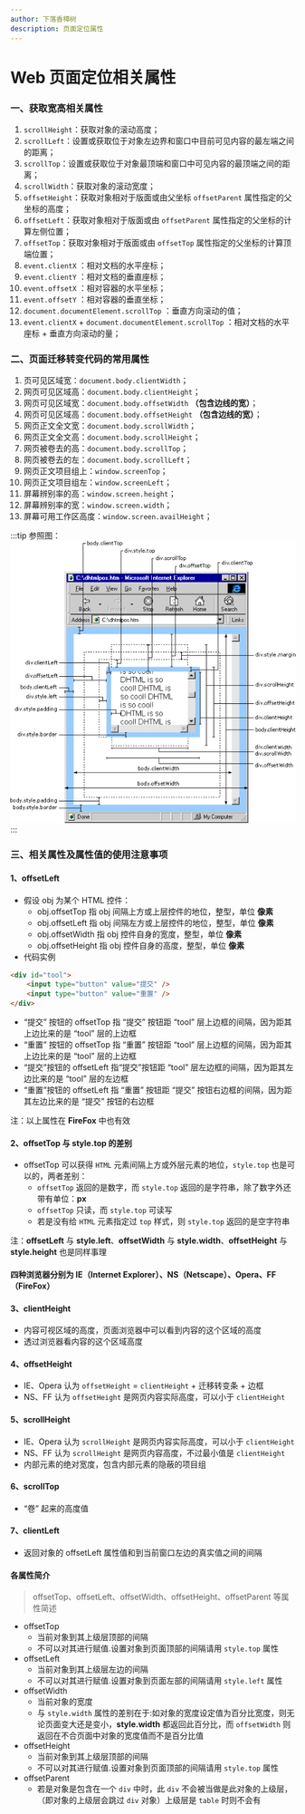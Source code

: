```yaml
---
author: 下落香樟树
description: 页面定位属性
---
```


# Web 页面定位相关属性

### 一、获取宽高相关属性

1. `scrollHeight`：获取对象的滚动高度；
2. `scrollLeft`：设置或获取位于对象左边界和窗口中目前可见内容的最左端之间的距离；
3. `scrollTop`：设置或获取位于对象最顶端和窗口中可见内容的最顶端之间的距离；
4. `scrollWidth`：获取对象的滚动宽度；
5. `offsetHeight`：获取对象相对于版面或由父坐标 `offsetParent` 属性指定的父坐标的高度；
6. `offsetLeft`：获取对象相对于版面或由 `offsetParent` 属性指定的父坐标的计算左侧位置；
7. `offsetTop`：获取对象相对于版面或由 `offsetTop` 属性指定的父坐标的计算顶端位置；
8. `event.clientX` ：相对文档的水平座标；
9. `event.clientY` ：相对文档的垂直座标；
10. `event.offsetX` ：相对容器的水平坐标；
11. `event.offsetY` ：相对容器的垂直坐标；
12. `document.documentElement.scrollTop` ：垂直方向滚动的值；
13. `event.clientX` + `document.documentElement.scrollTop` ：相对文档的水平座标 + 垂直方向滚动的量；

### 二、页面迁移转变代码的常用属性

1. 页可见区域宽：`document.body.clientWidth`；
2. 网页可见区域高：`document.body.clientHeight`；
3. 网页可见区域宽：`document.body.offsetWidth` **（包含边线的宽）**；
4. 网页可见区域高：`document.body.offsetHeight` **（包含边线的宽）**；
5. 网页正文全文宽：`document.body.scrollWidth`；
6. 网页正文全文高：`document.body.scrollHeight`；
7. 网页被卷去的高：`document.body.scrollTop`；
8. 网页被卷去的左：`document.body.scrollLeft`；
9. 网页正文项目组上：`window.screenTop`；
10. 网页正文项目组左：`window.screenLeft`；
11. 屏幕辨别率的高：`window.screen.height`；
12. 屏幕辨别率的宽：`window.screen.width`；
13. 屏幕可用工作区高度：`window.screen.availHeight`；

:::tip 参照图：
![image.png](./img/7-1.png)
:::

### 三、相关属性及属性值的使用注意事项

#### 1、offsetLeft

-   假设 obj 为某个 HTML 控件：
    -   obj.offsetTop 指 obj 间隔上方或上层控件的地位，整型，单位 **像素**
    -   obj.offsetLeft 指 obj 间隔左方或上层控件的地位，整型，单位 **像素**
    -   obj.offsetWidth 指 obj 控件自身的宽度，整型，单位 **像素**
    -   obj.offsetHeight 指 obj 控件自身的高度，整型，单位 **像素**
-   代码实例

```html title="示例代码"
<div id="tool">
	<input type="button" value="提交" />
	<input type="button" value="重置" />
</div>
```

-   “提交” 按钮的 offsetTop 指 “提交” 按钮距 “tool” 层上边框的间隔，因为距其上边比来的是 “tool” 层的上边框
-   “重置” 按钮的 offsetTop 指 “重置” 按钮距 “tool” 层上边框的间隔，因为距其上边比来的是 “tool” 层的上边框
-   “提交”按钮的 offsetLeft 指“提交”按钮距 “tool” 层左边框的间隔，因为距其左边比来的是 “tool” 层的左边框
-   “重置”按钮的 offsetLeft 指 “重置” 按钮距 “提交” 按钮右边框的间隔，因为距其左边比来的是 “提交” 按钮的右边框

注：以上属性在 **FireFox** 中也有效

#### 2、offsetTop 与 style.top 的差别

-   offsetTop 可以获得 `HTML` 元素间隔上方或外层元素的地位，`style.top` 也是可以的，两者差别：
    -   `offsetTop` 返回的是数字，而 `style.top` 返回的是字符串，除了数字外还带有单位：**px**
    -   `offsetTop` 只读，而 `style.top` 可读写
    -   若是没有给 `HTML` 元素指定过 `top` 样式，则 `style.top` 返回的是空字符串

注：**offsetLeft** 与 **style.left**、**offsetWidth** 与 **style.width**、**offsetHeight** 与 **style.height** 也是同样事理

#### 四种浏览器分别为 IE（Internet Explorer）、NS（Netscape）、Opera、FF（FireFox）

#### 3、clientHeight

-   内容可视区域的高度，页面浏览器中可以看到内容的这个区域的高度
-   透过浏览器看内容的这个区域高度

#### 4、offsetHeight

-   IE、Opera 认为 `offsetHeight` = `clientHeight` + 迁移转变条 + 边框
-   NS、FF 认为 `offsetHeight` 是网页内容实际高度，可以小于 `clientHeight`

#### 5、scrollHeight

-   IE、Opera 认为 `scrollHeight` 是网页内容实际高度，可以小于 `clientHeight`
-   NS、FF 认为 `scrollHeight` 是网页内容高度，不过最小值是 `clientHeight`
-   内部元素的绝对宽度，包含内部元素的隐蔽的项目组

#### 6、scrollTop

-   “卷” 起来的高度值

#### 7、clientLeft

-   返回对象的 offsetLeft 属性值和到当前窗口左边的真实值之间的间隔

#### 各属性简介

> offsetTop、offsetLeft、offsetWidth、offsetHeight、offsetParent 等属性简述

-   offsetTop
    -   当前对象到其上级层顶部的间隔
    -   不可以对其进行赋值.设置对象到页面顶部的间隔请用 `style.top` 属性
-   offsetLeft
    -   当前对象到其上级层左边的间隔
    -   不可以对其进行赋值.设置对象到页面左部的间隔请用 `style.left` 属性
-   offsetWidth
    -   当前对象的宽度
    -   与 `style.width` 属性的差别在于:如对象的宽度设定值为百分比宽度，则无论页面变大还是变小，**style.width** 都返回此百分比，而 `offsetWidth` 则返回在不合页面中对象的宽度值而不是百分比值
-   offsetHeight
    -   当前对象到其上级层顶部的间隔
    -   不可以对其进行赋值.设置对象到页面顶部的间隔请用 `style.top` 属性
-   offsetParent
    -   若是对象是包含在一个 `div` 中时，此 `div` 不会被当做是此对象的上级层，（即对象的上级层会跳过 `div` 对象）上级层是 `table` 时则不会有
